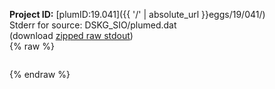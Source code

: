 **Project ID:** [plumID:19.041]({{ '/' | absolute_url }}eggs/19/041/)  
Stderr for source:  DSKG_SIO/plumed.dat   
(download [zipped raw stdout](plumed.dat.plumed_master.stdout.txt.zip))  
{% raw %}
<pre>
</pre>
{% endraw %}
